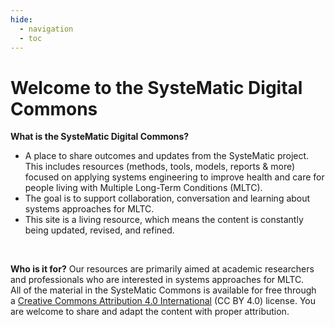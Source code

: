 ```yaml
---
hide:
  - navigation
  - toc
---
```


# Welcome to the SysteMatic Digital Commons

**What is the SysteMatic Digital Commons?**

- A place to share outcomes and updates from the SysteMatic project. This includes resources (methods, tools, models, reports & more) focused on applying systems engineering to improve health and care for people living with Multiple Long-Term Conditions (MLTC). 
- The goal is to support collaboration, conversation and learning about systems approaches for MLTC.
- This site is a living resource, which means the content is constantly being updated, revised, and refined.

<br>

**Who is it for?**
Our resources are primarily aimed at academic researchers and professionals who are interested in systems approaches for MLTC.
<br>
All of the material in the SysteMatic Commons is available for free through a [Creative Commons Attribution 4.0 International](https://creativecommons.org/licenses/by/4.0/) (CC BY 4.0) license. You are welcome to share and adapt the content with proper attribution.




